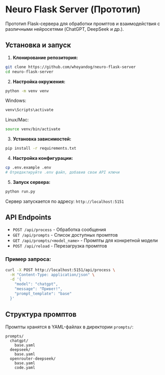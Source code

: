 # Neuro Flask Server (Прототип)

Прототип Flask-сервера для обработки промптов и взаимодействия с различными нейросетями (ChatGPT, DeepSeek и др.). 

## Установка и запуск

1. **Клонирование репозитория:**
```bash
git clone https://github.com/whoyandog/neuro-flask-server
cd neuro-flask-server
```

2. **Настройка окружения:**
```bash
python -m venv venv
```
Windows:
```bash
venv\Scripts\activate
```
Linux/Mac:
```bash
source venv/bin/activate
```

3. **Установка зависимостей:**
```bash
pip install -r requirements.txt
```

4. **Настройка конфигурации:**
```bash
cp .env.example .env
# Отредактируйте .env файл, добавив свои API ключи
```

5. **Запуск сервера:**
```bash
python run.py
```

Сервер запускается по адресу: `http://localhost:5151`

## API Endpoints

- `POST /api/process` - Обработка сообщения
- `GET /api/prompts` - Список доступных промптов
- `GET /api/prompts/<model_name>` - Промпты для конкретной модели
- `POST /api/reload` - Перезагрузка промптов

### Пример запроса:
```bash
curl -X POST http://localhost:5151/api/process \
  -H "Content-Type: application/json" \
  -d '{
    "model": "chatgpt",
    "message": "Привет!",
    "prompt_template": "base"
  }'
```

## Структура промптов

Промпты хранятся в YAML-файлах в директории `prompts/`:
```
prompts/
  chatgpt/
    base.yaml
  deepseek/
    base.yaml
  openrouter-deepseek/
    base.yaml
    code.yaml
```
